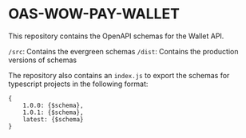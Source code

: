 # OAS-WOW-PAY-WALLET

This repository contains the OpenAPI schemas for the Wallet API.

`/src`: Contains the evergreen schemas
`/dist`: Contains the production versions of schemas

The repository also contains an `index.js` to export the schemas for typescript projects in the following format:

```
{
    1.0.0: {$schema},
    1.0.1: {$schema},
    latest: {$schema}
}
```
